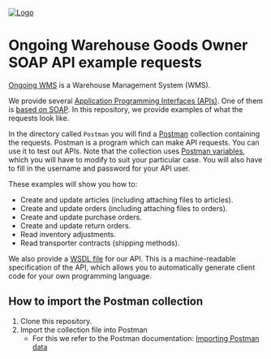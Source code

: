 <a href="https://ongoingwarehouse.com">![Logo](https://ongoingwarehouse.com/images/logo/ongoing_logo_rgb_150.webp)</a>

# Ongoing Warehouse Goods Owner SOAP API example requests
[Ongoing WMS](https://ongoingwarehouse.com/) is a Warehouse Management System (WMS).

We provide several [Application Programming Interfaces (APIs)](https://developer.ongoingwarehouse.com/). One of them is [based on SOAP](https://developer.ongoingwarehouse.com/goods-owner-soap-api). In this repository, we provide examples of what the requests look like.

In the directory called ``Postman`` you will find a [Postman](https://www.postman.com/) collection containing the requests. Postman is a program which can make API requests. You can use it to test out APIs. Note that the collection uses [Postman variables](https://learning.postman.com/docs/sending-requests/managing-environments/), which you will have to modify to suit your particular case. You will also have to fill in the username and password for your API user.

These examples will show you how to:
* Create and update articles (including attaching files to articles).
* Create and update orders (including attaching files to orders).
* Create and update purchase orders.
* Create and update return orders.
* Read inventory adjustments.
* Read transporter contracts (shipping methods).

We also provide a [WSDL file](https://developer.ongoingwarehouse.com/Basics) for our API. This is a machine-readable specification of the API, which allows you to automatically generate client code for your own programming language.

## How to import the Postman collection
1. Clone this repository.
2. Import the collection file into Postman
    - For this we refer to the Postman documentation: [Importing Postman data](https://learning.postman.com/docs/getting-started/importing-and-exporting-data/#importing-postman-data)